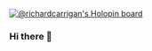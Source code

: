 [![@richardcarrigan's Holopin board](https://holopin.me/richardcarrigan)](https://holopin.io/@richardcarrigan)

### Hi there 👋

<!--
**nihonjinboy85/nihonjinboy85** is a ✨ _special_ ✨ repository because its `README.md` (this file) appears on your GitHub profile.

Here are some ideas to get you started:

- 🔭 I’m currently working on ...
- 🌱 I’m currently learning ...
- 👯 I’m looking to collaborate on ...
- 🤔 I’m looking for help with ...
- 💬 Ask me about ...
- 📫 How to reach me: ...
- 😄 Pronouns: ...
- ⚡ Fun fact: ...
-->
